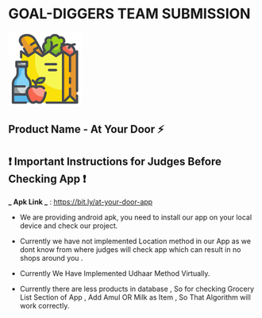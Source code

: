 # GOAL-DIGGERS TEAM SUBMISSION

<img src="https://raw.githubusercontent.com/AtYourDoor/At-Your-Door-Submission/main/grocery.png" width="150" height="150">

## Product Name - At Your Door :zap:

## :exclamation: Important Instructions for Judges Before Checking App :exclamation:

**_ Apk Link _** : <https://bit.ly/at-your-door-app>

- We are providing android apk, you need to install our app on your local device and check our project.

- Currently we have not implemented Location method in our App as we dont know from where judges will check app which can result in no shops around you .

- Currently We Have Implemented Udhaar Method Virtually.

- Currently there are less products in database , So for checking Grocery List Section of App , Add Amul OR Milk as Item , So That Algorithm will work correctly.
